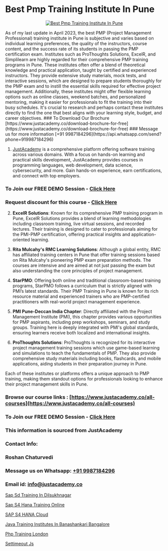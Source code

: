 # Best Pmp Training Institute In Pune

<p align="center">
  <a href="https://justacademy.co/course-detail/pmp-certification-training">
    <img src="https://justacademy.co/storage2/course_image/1709713463_course_image.webp" alt="Best Pmp Training Institute In Pune">
  </a>
</p>
As of my last update in April 2023, the best PMP (Project Management Professional) training institute in Pune is subjective and varies based on individual learning preferences, the quality of the instructors, course content, and the success rate of its students in passing the PMP certification exam. Institutes such as ProThoughts Solutions, ExcelR, and Simplilearn are highly regarded for their comprehensive PMP training programs in Pune. These institutes often offer a blend of theoretical knowledge and practical application, taught by certified and experienced instructors. They provide extensive study materials, mock tests, and interactive sessions, which are designed to prepare students thoroughly for the PMP exam and to instill the essential skills required for effective project management. Additionally, these institutes might offer flexible learning options such as online classes, weekend batches, and personalized mentoring, making it easier for professionals to fit the training into their busy schedules. It's crucial to research and perhaps contact these institutes directly to find the one that best aligns with your learning style, budget, and career objectives.
### To Download Our Brochure [https://www.justacademy.co/download-brochure-for-free](https://www.justacademy.co/download-brochure-for-free)
### Message us for more information [+91 9987184296](https://api.whatsapp.com/send?phone=919987184296)

1) [JustAcademy](https://justacademy.co) is a comprehensive platform offering software training across various domains. With a focus on hands-on learning and practical skills development, JustAcademy provides courses in programming languages, web development, data science, cybersecurity, and more. Gain hands-on experience, earn certifications, and connect with top employers.

### To Join our FREE DEMO Session - [Click Here](https://www.justacademy.co/register-for-course-demo/)
### Request discount for this course - [Click Here](https://justacademy.co/contact-us/)

2) **ExcelR Solutions**: Known for its comprehensive PMP training program in Pune, ExcelR Solutions provides a blend of learning methodologies including classroom training, live virtual sessions, and recorded lectures. Their training is designed to cater to professionals aiming for the PMI-PMP certification, offering practical insights and application-oriented learning.

3) **Rita Mulcahy's RMC Learning Solutions**: Although a global entity, RMC has affiliated training centers in Pune that offer training sessions based on Rita Mulcahy's pioneering PMP exam preparation methods. The courses are intensive and are aimed at not just passing the exam but also understanding the core principles of project management.

4) **StarPMO**: Offering both online and traditional classroom-based training programs, StarPMO follows a curriculum that is strictly aligned with PMI’s latest standards. Their PMP Training in Pune is known for its rich resource material and experienced trainers who are PMP-certified practitioners with real-world project management experience.

5) **PMI Pune-Deccan India Chapter**: Directly affiliated with the Project Management Institute (PMI), this chapter provides various opportunities for PMP aspirants, including prep workshops, seminars, and study groups. Training here is deeply integrated with PMI's global standards, ensuring learners receive both localized and international insights.

6) **ProThoughts Solutions**: ProThoughts is recognized for its interactive project management training sessions which use game-based learning and simulations to teach the fundamentals of PMP. They also provide comprehensive study materials including books, flashcards, and mobile applications, aiding students in their preparation journey in Pune.

Each of these institutes or platforms offers a unique approach to PMP training, making them standout options for professionals looking to enhance their project management skills in Pune.

### Browse our course links : [https://www.justacademy.co/all-courses](https://www.justacademy.co/all-courses) 
### To Join our FREE DEMO Session - [Click Here](https://www.justacademy.co/register-for-course-demo)


### This information is sourced from JustAcademy
### Contact Info:
### Roshan Chaturvedi
### Message us on Whatsapp: [+91 9987184296](https://api.whatsapp.com/send?phone=919987184296)
### Email id: [info@justacademy.co](mailto:info@justacademy.co)
                
[Sap Sd Training In Dilsukhnagar](https://www.linkedin.com/pulse/sap-sd-training-dilsukhnagar-justacademy-chennai-isssf?trackingId=9XbtFKKWPjWhilWhR9bzOg%3D%3D&lipi=urn%3Ali%3Apage%3Ad_flagship3_company_admin%3BmbbduqyAR32m%2BKWos2V1hw%3D%3D)

[Sap S4 Hana Training Online](https://www.linkedin.com/pulse/sap-s4-hana-training-online-justacademy-pune-rsulc/)

[SAP S4 HANA Cloud](https://medium.com/@kamblerajas684/sap-s4-hana-cloud-a623aa051cf6)

[Java Training Institutes In Banashankari Bangalore](https://medium.com/@ranepooja/java-training-institutes-in-banashankari-bangalore-b449c310809a)

[Php Training London](https://justacademyin.github.io/justacademy/php-training-london)

[Settimeout Js](https://justacademyin.github.io/justacademy/settimeout-js)

